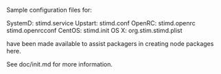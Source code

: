 Sample configuration files for:

SystemD: stimd.service
Upstart: stimd.conf
OpenRC:  stimd.openrc
         stimd.openrcconf
CentOS:  stimd.init
OS X:    org.stim.stimd.plist

have been made available to assist packagers in creating node packages here.

See doc/init.md for more information.
